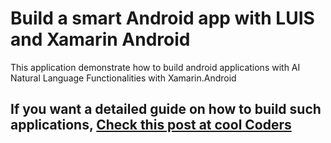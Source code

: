 # Build a smart Android app with LUIS and Xamarin Android

This application demonstrate how to build android applications with AI Natural Language Functionalities with Xamarin.Android 

## If you want a detailed guide on how to build such applications, [Check this post at cool Coders](https://doumer.me/smart-app-with-luis-and-xamarin-android/)
